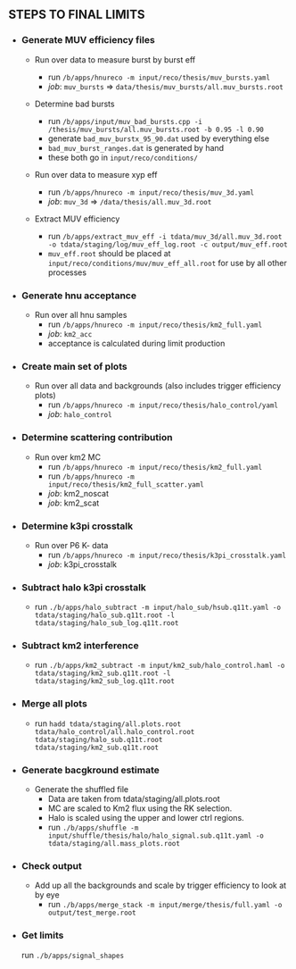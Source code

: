 STEPS TO FINAL LIMITS
---------------------

- ### Generate MUV efficiency files
    - Run over data to measure burst by burst eff
      - run `/b/apps/hnureco -m input/reco/thesis/muv_bursts.yaml`
      - *job*: `muv_bursts` => `data/thesis/muv_bursts/all.muv_bursts.root`
      
    - Determine bad bursts
      - run `/b/apps/input/muv_bad_bursts.cpp -i /thesis/muv_bursts/all.muv_bursts.root -b 0.95 -l 0.90`
      - generate `bad_muv_burstx_95_90.dat` used by everything else
      - `bad_muv_burst_ranges.dat` is generated by hand
      - these both go in `input/reco/conditions/`

    - Run over data to measure xyp eff
      - run `/b/apps/hnureco -m input/reco/thesis/muv_3d.yaml`
      - *job*: `muv_3d` => `/data/thesis/all.muv_3d.root`

    - Extract MUV efficiency
      - run `/b/apps/extract_muv_eff -i tdata/muv_3d/all.muv_3d.root -o tdata/staging/log/muv_eff_log.root -c output/muv_eff.root`
      - `muv_eff.root` should be placed at `input/reco/conditions/muv/muv_eff_all.root` for use by all other processes

- ### Generate hnu acceptance
    - Run over all hnu samples
      - run `/b/apps/hnureco -m input/reco/thesis/km2_full.yaml`
      - *job*: `km2_acc`
      - acceptance is calculated during limit production

- ### Create main set of plots
    - Run over all data and backgrounds (also includes trigger efficiency plots)
      - run `/b/apps/hnureco -m input/reco/thesis/halo_control/yaml`
      - *job*: `halo_control`

- ### Determine scattering contribution
    - Run over km2 MC
      - run `/b/apps/hnureco -m input/reco/thesis/km2_full.yaml`
      - run `/b/apps/hnureco -m input/reco/thesis/km2_full_scatter.yaml`
      - *job*: km2_noscat
      - *job*: km2_scat

- ### Determine k3pi crosstalk
    - Run over P6 K- data
      - run `/b/apps/hnureco -m input/reco/thesis/k3pi_crosstalk.yaml`
      - *job*: k3pi_crosstalk

- ### Subtract halo k3pi crosstalk
    - run `./b/apps/halo_subtract -m input/halo_sub/hsub.q11t.yaml -o tdata/staging/halo_sub.q11t.root -l tdata/staging/halo_sub_log.q11t.root`

- ### Subtract km2 interference
    - run `./b/apps/km2_subtract -m input/km2_sub/halo_control.haml -o tdata/staging/km2_sub.q11t.root -l tdata/staging/km2_sub_log.q11t.root`

- ### Merge all plots
    - run `hadd tdata/staging/all.plots.root tdata/halo_control/all.halo_control.root tdata/staging/halo_sub.q11t.root tdata/staging/km2_sub.q11t.root`

- ### Generate bacgkround estimate
    - Generate the shuffled file 
      - Data are taken from tdata/staging/all.plots.root
      - MC are scaled to Km2 flux using the RK selection.
      - Halo is scaled using the upper and lower ctrl regions.
      - run `./b/apps/shuffle -m input/shuffle/thesis/halo/halo_signal.sub.q11t.yaml -o tdata/staging/all.mass_plots.root`

- ### Check output
    - Add up all the backgrounds and scale by trigger efficiency to look at by eye
      - run `./b/apps/merge_stack -m input/merge/thesis/full.yaml -o output/test_merge.root`

- ### Get limits
    run `./b/apps/signal_shapes`
